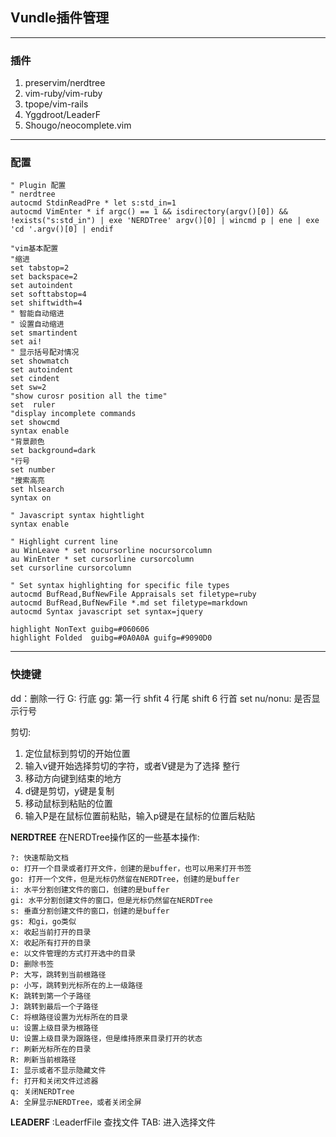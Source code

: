 ## Vundle插件管理

---
### 插件
1. preservim/nerdtree
2. vim-ruby/vim-ruby
3. tpope/vim-rails
4. Yggdroot/LeaderF
5. Shougo/neocomplete.vim

---
### 配置
```vim
" Plugin 配置
" nerdtree
autocmd StdinReadPre * let s:std_in=1
autocmd VimEnter * if argc() == 1 && isdirectory(argv()[0]) && !exists("s:std_in") | exe 'NERDTree' argv()[0] | wincmd p | ene | exe 'cd '.argv()[0] | endif

"vim基本配置
"缩进
set tabstop=2
set backspace=2
set autoindent
set softtabstop=4
set shiftwidth=4
" 智能自动缩进
" 设置自动缩进
set smartindent
set ai!
" 显示括号配对情况
set showmatch
set autoindent
set cindent
set sw=2
"show curosr position all the time"
set  ruler
"display incomplete commands
set showcmd
syntax enable
"背景颜色
set background=dark
"行号
set number
"搜索高亮
set hlsearch
syntax on

" Javascript syntax hightlight
syntax enable

" Highlight current line
au WinLeave * set nocursorline nocursorcolumn
au WinEnter * set cursorline cursorcolumn
set cursorline cursorcolumn

" Set syntax highlighting for specific file types
autocmd BufRead,BufNewFile Appraisals set filetype=ruby
autocmd BufRead,BufNewFile *.md set filetype=markdown
autocmd Syntax javascript set syntax=jquery

highlight NonText guibg=#060606
highlight Folded  guibg=#0A0A0A guifg=#9090D0
```

---
### 快捷键
dd：删除一行
G: 行底
gg: 第一行
shfit 4 行尾
shift 6 行首
set nu/nonu: 是否显示行号

剪切:
1. 定位鼠标到剪切的开始位置
2. 输入v键开始选择剪切的字符，或者V键是为了选择 整行
3. 移动方向键到结束的地方
4. d键是剪切，y键是复制
5. 移动鼠标到粘贴的位置
6. 输入P是在鼠标位置前粘贴，输入p键是在鼠标的位置后粘贴

**NERDTREE**
在NERDTree操作区的一些基本操作:
```shell
?: 快速帮助文档
o: 打开一个目录或者打开文件，创建的是buffer，也可以用来打开书签
go: 打开一个文件，但是光标仍然留在NERDTree，创建的是buffer
i: 水平分割创建文件的窗口，创建的是buffer
gi: 水平分割创建文件的窗口，但是光标仍然留在NERDTree
s: 垂直分割创建文件的窗口，创建的是buffer
gs: 和gi，go类似
x: 收起当前打开的目录
X: 收起所有打开的目录
e: 以文件管理的方式打开选中的目录
D: 删除书签
P: 大写，跳转到当前根路径
p: 小写，跳转到光标所在的上一级路径
K: 跳转到第一个子路径
J: 跳转到最后一个子路径
C: 将根路径设置为光标所在的目录
u: 设置上级目录为根路径
U: 设置上级目录为跟路径，但是维持原来目录打开的状态
r: 刷新光标所在的目录
R: 刷新当前根路径
I: 显示或者不显示隐藏文件
f: 打开和关闭文件过滤器
q: 关闭NERDTree
A: 全屏显示NERDTree，或者关闭全屏
```

**LEADERF**
:LeaderfFile 查找文件
TAB: 进入选择文件